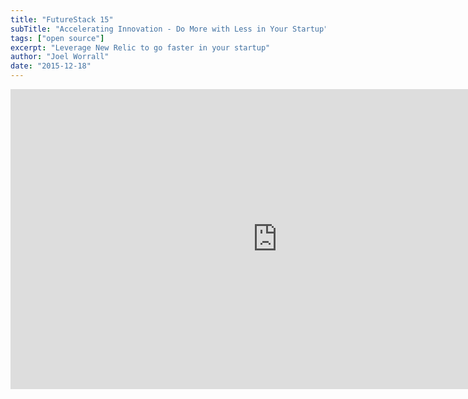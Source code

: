 ```yaml
---
title: "FutureStack 15"
subTitle: "Accelerating Innovation - Do More with Less in Your Startup"
tags: ["open source"]
excerpt: "Leverage New Relic to go faster in your startup"
author: "Joel Worrall"
date: "2015-12-18"
---
```


<iframe width="854" height="480" src="https://www.youtube.com/embed/9oB7cxWNlDA" frameborder="0" allow="accelerometer; autoplay; clipboard-write; encrypted-media; gyroscope; picture-in-picture" allowfullscreen></iframe>
